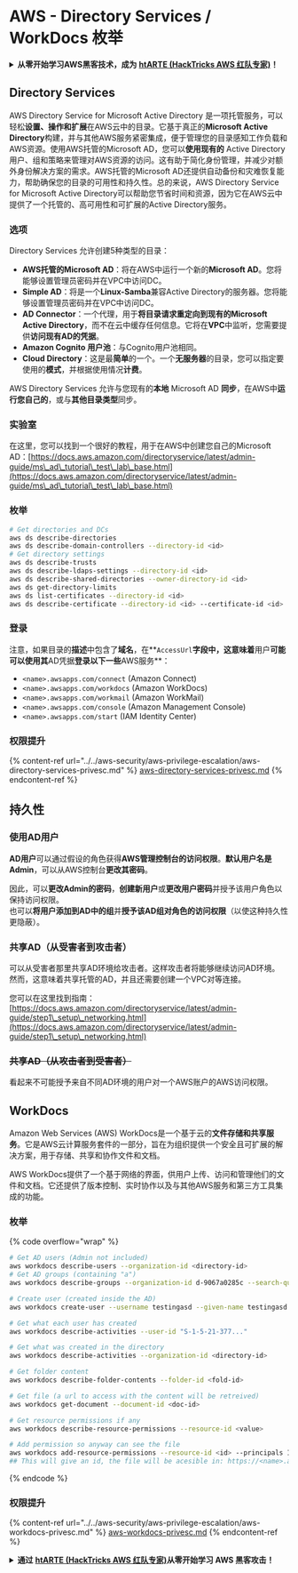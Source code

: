 # AWS - Directory Services / WorkDocs 枚举

<details>

<summary><strong>从零开始学习AWS黑客技术，成为</strong> <a href="https://training.hacktricks.xyz/courses/arte"><strong>htARTE (HackTricks AWS 红队专家)</strong></a><strong>！</strong></summary>

支持HackTricks的其他方式：

* 如果您希望在 **HackTricks中看到您的公司广告** 或 **下载HackTricks的PDF版本**，请查看[**订阅计划**](https://github.com/sponsors/carlospolop)！
* 获取[**官方PEASS & HackTricks商品**](https://peass.creator-spring.com)
* 发现[**PEASS家族**](https://opensea.io/collection/the-peass-family)，我们独家的[**NFTs系列**](https://opensea.io/collection/the-peass-family)
* **加入** 💬 [**Discord群组**](https://discord.gg/hRep4RUj7f) 或 [**telegram群组**](https://t.me/peass) 或在 **Twitter** 🐦 上**关注**我 [**@carlospolopm**](https://twitter.com/carlospolopm)**。**
* **通过向** [**HackTricks**](https://github.com/carlospolop/hacktricks) 和 [**HackTricks Cloud**](https://github.com/carlospolop/hacktricks-cloud) github仓库提交PR来分享您的黑客技巧。

</details>

## Directory Services

AWS Directory Service for Microsoft Active Directory 是一项托管服务，可以轻松**设置、操作和扩展**在AWS云中的目录。它基于真正的**Microsoft Active Directory**构建，并与其他AWS服务紧密集成，便于管理您的目录感知工作负载和AWS资源。使用AWS托管的Microsoft AD，您可以**使用现有的** Active Directory用户、组和策略来管理对AWS资源的访问。这有助于简化身份管理，并减少对额外身份解决方案的需求。AWS托管的Microsoft AD还提供自动备份和灾难恢复能力，帮助确保您的目录的可用性和持久性。总的来说，AWS Directory Service for Microsoft Active Directory可以帮助您节省时间和资源，因为它在AWS云中提供了一个托管的、高可用性和可扩展的Active Directory服务。

### 选项

Directory Services 允许创建5种类型的目录：

* **AWS托管的Microsoft AD**：将在AWS中运行一个新的**Microsoft AD**。您将能够设置管理员密码并在VPC中访问DC。
* **Simple AD**：将是一个**Linux-Samba**兼容Active Directory的服务器。您将能够设置管理员密码并在VPC中访问DC。
* **AD Connector**：一个代理，用于**将目录请求重定向到现有的Microsoft Active Directory**，而不在云中缓存任何信息。它将在**VPC**中监听，您需要提供**访问现有AD的凭据**。
* **Amazon Cognito 用户池**：与Cognito用户池相同。
* **Cloud Directory**：这是最**简单**的一个。一个**无服务器**的目录，您可以指定要使用的**模式**，并根据使用情况**计费**。

AWS Directory Services 允许与您现有的**本地** Microsoft AD **同步**，在AWS中**运行您自己的**，或与**其他目录类型**同步。

### 实验室

在这里，您可以找到一个很好的教程，用于在AWS中创建您自己的Microsoft AD：[https://docs.aws.amazon.com/directoryservice/latest/admin-guide/ms\_ad\_tutorial\_test\_lab\_base.html](https://docs.aws.amazon.com/directoryservice/latest/admin-guide/ms\_ad\_tutorial\_test\_lab\_base.html)

### 枚举
```bash
# Get directories and DCs
aws ds describe-directories
aws ds describe-domain-controllers --directory-id <id>
# Get directory settings
aws ds describe-trusts
aws ds describe-ldaps-settings --directory-id <id>
aws ds describe-shared-directories --owner-directory-id <id>
aws ds get-directory-limits
aws ds list-certificates --directory-id <id>
aws ds describe-certificate --directory-id <id> --certificate-id <id>
```
### 登录

注意，如果目录的**描述**中包含了**域名**，在**`AccessUrl`**字段中，这意味着**用户**可能可以使用其**AD凭据**登录以下一些**AWS服务**：

* `<name>.awsapps.com/connect` (Amazon Connect)
* `<name>.awsapps.com/workdocs` (Amazon WorkDocs)
* `<name>.awsapps.com/workmail` (Amazon WorkMail)
* `<name>.awsapps.com/console` (Amazon Management Console)
* `<name>.awsapps.com/start` (IAM Identity Center)

### 权限提升

{% content-ref url="../../aws-security/aws-privilege-escalation/aws-directory-services-privesc.md" %}
[aws-directory-services-privesc.md](../../aws-security/aws-privilege-escalation/aws-directory-services-privesc.md)
{% endcontent-ref %}

## 持久性

### 使用AD用户

**AD用户**可以通过假设的角色获得**AWS管理控制台的访问权限**。**默认用户名是Admin**，可以从AWS控制台**更改其密码**。

因此，可以**更改Admin的密码**，**创建新用户**或**更改用户密码**并授予该用户角色以保持访问权限。\
也可以**将用户添加到AD中的组**并**授予该AD组对角色的访问权限**（以使这种持久性更隐蔽）。

### 共享AD（从受害者到攻击者）

可以从受害者那里共享AD环境给攻击者。这样攻击者将能够继续访问AD环境。\
然而，这意味着共享托管的AD，并且还需要创建一个VPC对等连接。

您可以在这里找到指南：[https://docs.aws.amazon.com/directoryservice/latest/admin-guide/step1\_setup\_networking.html](https://docs.aws.amazon.com/directoryservice/latest/admin-guide/step1\_setup\_networking.html)

### ~~共享AD（从攻击者到受害者）~~

看起来不可能授予来自不同AD环境的用户对一个AWS账户的AWS访问权限。

## WorkDocs

Amazon Web Services (AWS) WorkDocs是一个基于云的**文件存储和共享服务**。它是AWS云计算服务套件的一部分，旨在为组织提供一个安全且可扩展的解决方案，用于存储、共享和协作文件和文档。

AWS WorkDocs提供了一个基于网络的界面，供用户上传、访问和管理他们的文件和文档。它还提供了版本控制、实时协作以及与其他AWS服务和第三方工具集成的功能。

### 枚举

{% code overflow="wrap" %}
```bash
# Get AD users (Admin not included)
aws workdocs describe-users --organization-id <directory-id>
# Get AD groups (containing "a")
aws workdocs describe-groups --organization-id d-9067a0285c --search-query a

# Create user (created inside the AD)
aws workdocs create-user --username testingasd --given-name testingasd --surname testingasd --password <password> --email-address name@directory.domain --organization-id <directory-id>

# Get what each user has created
aws workdocs describe-activities --user-id "S-1-5-21-377..."

# Get what was created in the directory
aws workdocs describe-activities --organization-id <directory-id>

# Get folder content
aws workdocs describe-folder-contents --folder-id <fold-id>

# Get file (a url to access with the content will be retreived)
aws workdocs get-document --document-id <doc-id>

# Get resource permissions if any
aws workdocs describe-resource-permissions --resource-id <value>

# Add permission so anyway can see the file
aws workdocs add-resource-permissions --resource-id <id> --principals Id=anonymous,Type=ANONYMOUS,Role=VIEWER
## This will give an id, the file will be acesible in: https://<name>.awsapps.com/workdocs/index.html#/share/document/<id>
```
{% endcode %}

### 权限提升

{% content-ref url="../../aws-security/aws-privilege-escalation/aws-workdocs-privesc.md" %}
[aws-workdocs-privesc.md](../../aws-security/aws-privilege-escalation/aws-workdocs-privesc.md)
{% endcontent-ref %}

<details>

<summary><strong>通过</strong> <a href="https://training.hacktricks.xyz/courses/arte"><strong>htARTE (HackTricks AWS 红队专家)</strong></a><strong>从零开始学习 AWS 黑客攻击！</strong></summary>

支持 HackTricks 的其他方式：

* 如果您希望在 **HackTricks 中看到您的公司广告** 或 **下载 HackTricks 的 PDF 版本**，请查看[**订阅计划**](https://github.com/sponsors/carlospolop)！
* 获取[**官方的 PEASS & HackTricks 商品**](https://peass.creator-spring.com)
* 探索[**PEASS 家族**](https://opensea.io/collection/the-peass-family)，我们独家的 [**NFTs 集合**](https://opensea.io/collection/the-peass-family)
* **加入** 💬 [**Discord 群组**](https://discord.gg/hRep4RUj7f) 或 [**telegram 群组**](https://t.me/peass) 或在 **Twitter** 🐦 上[**关注**](https://twitter.com/carlospolopm) **我**。
* **通过向** [**HackTricks**](https://github.com/carlospolop/hacktricks) 和 [**HackTricks Cloud**](https://github.com/carlospolop/hacktricks-cloud) github 仓库提交 PR 来**分享您的黑客技巧**。

</details>
